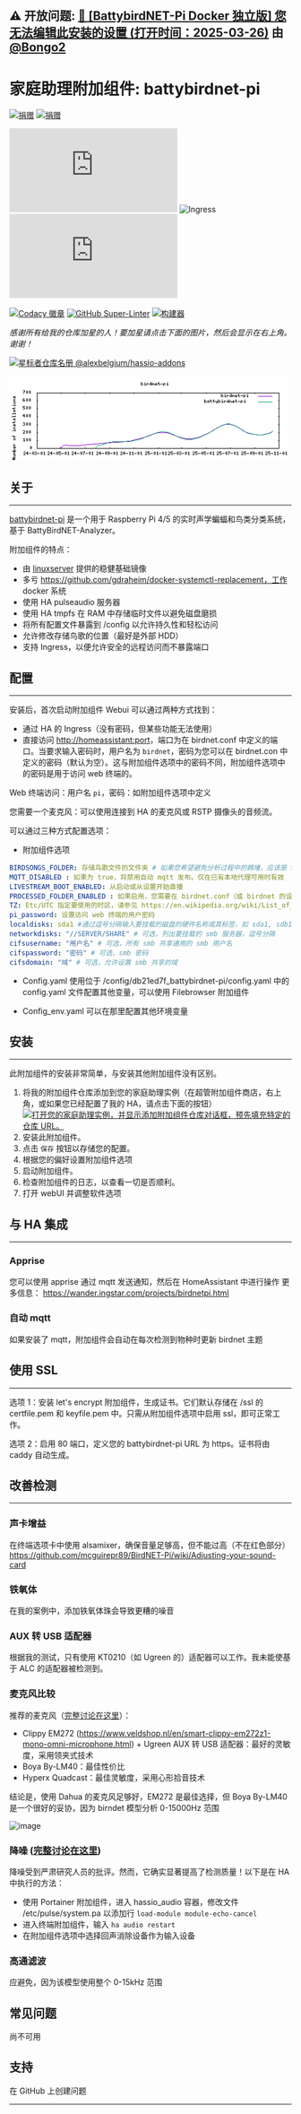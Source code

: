 ## &#9888; 开放问题: [🐛 [BattybirdNET-Pi Docker 独立版] 您无法编辑此安装的设置 (打开时间：2025-03-26)](https://github.com/alexbelgium/hassio-addons/issues/1821) 由 [@Bongo2](https://github.com/Bongo2)
# 家庭助理附加组件: battybirdnet-pi

[![捐赠][donation-badge]](https://www.buymeacoffee.com/alexbelgium)
[![捐赠][paypal-badge]](https://www.paypal.com/donate/?hosted_button_id=DZFULJZTP3UQA)

![版本](https://img.shields.io/badge/dynamic/json?label=版本&query=%24.version&url=https%3A%2F%2Fraw.githubusercontent.com%2Falexbelgium%2Fhassio-addons%2Fmaster%2Fbattybirdnet-pi%2Fconfig.json)
![Ingress](https://img.shields.io/badge/dynamic/json?label=Ingress&query=%24.ingress&url=https%3A%2F%2Fraw.githubusercontent.com%2Falexbelgium%2Fhassio-addons%2Fmaster%2Fbattybirdnet-pi%2Fconfig.json)
![架构](https://img.shields.io/badge/dynamic/json?color=success&label=架构&query=%24.arch&url=https%3A%2F%2Fraw.githubusercontent.com%2Falexbelgium%2Fhassio-addons%2Fmaster%2Fbattybirdnet-pi%2Fconfig.json)

[![Codacy 徽章](https://app.codacy.com/project/badge/Grade/9c6cf10bdbba45ecb202d7f579b5be0e)](https://www.codacy.com/gh/alexbelgium/hassio-addons/dashboard?utm_source=github.com&utm_medium=referral&utm_content=alexbelgium/hassio-addons&utm_campaign=Badge_Grade)
[![GitHub Super-Linter](https://img.shields.io/github/actions/workflow/status/alexbelgium/hassio-addons/weekly-supelinter.yaml?label=Lint%20code%20base)](https://github.com/alexbelgium/hassio-addons/actions/workflows/weekly-supelinter.yaml)
[![构建器](https://img.shields.io/github/actions/workflow/status/alexbelgium/hassio-addons/onpush_builder.yaml?label=构建器)](https://github.com/alexbelgium/hassio-addons/actions/workflows/onpush_builder.yaml)

[donation-badge]: https://img.shields.io/badge/请%20给我%20一杯咖啡%20(无%20paypal)-%23d32f2f?logo=buy-me-a-coffee&style=flat&logoColor=white
[paypal-badge]: https://img.shields.io/badge/请%20给我%20一杯%20咖啡%20用%20Paypal-0070BA?logo=paypal&style=flat&logoColor=white

_感谢所有给我的仓库加星的人！要加星请点击下面的图片，然后会显示在右上角。谢谢！_

[![星标者仓库名册 @alexbelgium/hassio-addons](https://raw.githubusercontent.com/alexbelgium/hassio-addons/master/.github/stars2.svg)](https://github.com/alexbelgium/hassio-addons/stargazers)

![下载演变](https://raw.githubusercontent.com/alexbelgium/hassio-addons/master/BirdNET-Pi/stats.png)

## 关于

---

[battybirdnet-pi](https://github.com/rdz-oss/BattyBirdNET-Pi) 是一个用于 Raspberry Pi 4/5 的实时声学蝙蝠和鸟类分类系统，基于 BattyBirdNET-Analyzer。

附加组件的特点：
- 由 [linuxserver](https://github.com/linuxserver/docker-baseimage-debian) 提供的稳健基础镜像
- 多亏 https://github.com/gdraheim/docker-systemctl-replacement，工作 docker 系统
- 使用 HA pulseaudio 服务器
- 使用 HA tmpfs 在 RAM 中存储临时文件以避免磁盘磨损
- 将所有配置文件暴露到 /config 以允许持久性和轻松访问
- 允许修改存储鸟歌的位置（最好是外部 HDD）
- 支持 Ingress，以便允许安全的远程访问而不暴露端口

## 配置

---

安装后，首次启动附加组件
Webui 可以通过两种方式找到：
- 通过 HA 的 Ingress（没有密码，但某些功能无法使用）
- 直接访问 <http://homeassistant:port>，端口为在 birdnet.conf 中定义的端口。当要求输入密码时，用户名为 `birdnet`，密码为您可以在 birdnet.con 中定义的密码（默认为空）。这与附加组件选项中的密码不同，附加组件选项中的密码是用于访问 web 终端的。

Web 终端访问：用户名 `pi`，密码：如附加组件选项中定义

您需要一个麦克风：可以使用连接到 HA 的麦克风或 RSTP 摄像头的音频流。

可以通过三种方式配置选项：

- 附加组件选项

```yaml
BIRDSONGS_FOLDER: 存储鸟歌文件的文件夹 # 如果您希望避免分析过程中的拥堵，应该是 SSD
MQTT_DISABLED : 如果为 true，将禁用自动 mqtt 发布。仅在已有本地代理可用时有效
LIVESTREAM_BOOT_ENABLED: 从启动或从设置开始直播
PROCESSED_FOLDER_ENABLED : 如果启用，您需要在 birdnet.conf（或 birdnet 的设置）中设置将保存在 tmpfs （无磁盘磨损）中的临时文件夹 "/tmp/Processed" 内的最后 wav 文件数量，以便在想要检索时使用。这个数量可以从附加组件选项中进行调整
TZ: Etc/UTC 指定要使用的时区，请参见 https://en.wikipedia.org/wiki/List_of_tz_database_time_zones#List
pi_password: 设置访问 web 终端的用户密码
localdisks: sda1 #通过逗号分隔输入要挂载的磁盘的硬件名称或其标签，如 sda1, sdb1, MYNAS...
networkdisks: "//SERVER/SHARE" # 可选，列出要挂载的 smb 服务器，逗号分隔
cifsusername: "用户名" # 可选，所有 smb 共享通用的 smb 用户名
cifspassword: "密码" # 可选，smb 密码
cifsdomain: "域" # 可选，允许设置 smb 共享的域
```

- Config.yaml
使用位于 /config/db21ed7f_battybirdnet-pi/config.yaml 中的 config.yaml 文件配置其他变量，可以使用 Filebrowser 附加组件

- Config_env.yaml
可以在那里配置其他环境变量

## 安装

---

此附加组件的安装非常简单，与安装其他附加组件没有区别。

1. 将我的附加组件仓库添加到您的家庭助理实例（在超管附加组件商店，右上角，或如果您已经配置了我的 HA，请点击下面的按钮）
   [![打开您的家庭助理实例，并显示添加附加组件仓库对话框，预先填充特定的仓库 URL。](https://my.home-assistant.io/badges/supervisor_add_addon_repository.svg)](https://my.home-assistant.io/redirect/supervisor_add_addon_repository/?repository_url=https%3A%2F%2Fgithub.com%2Falexbelgium%2Fhassio-addons)
2. 安装此附加组件。
3. 点击 `保存` 按钮以存储您的配置。
4. 根据您的偏好设置附加组件选项
5. 启动附加组件。
6. 检查附加组件的日志，以查看一切是否顺利。
7. 打开 webUI 并调整软件选项

## 与 HA 集成

---
### Apprise

您可以使用 apprise 通过 mqtt 发送通知，然后在 HomeAssistant 中进行操作
更多信息： https://wander.ingstar.com/projects/birdnetpi.html

### 自动 mqtt

如果安装了 mqtt，附加组件会自动在每次检测到物种时更新 birdnet 主题

## 使用 SSL

---

选项 1：安装 let's encrypt 附加组件，生成证书。它们默认存储在 /ssl 的 certfile.pem 和 keyfile.pem 中。只需从附加组件选项中启用 ssl，即可正常工作。

选项 2：启用 80 端口，定义您的 battybirdnet-pi URL 为 https。证书将由 caddy 自动生成。

## 改善检测

---

### 声卡增益

在终端选项卡中使用 alsamixer，确保音量足够高，但不能过高（不在红色部分）
https://github.com/mcguirepr89/BirdNET-Pi/wiki/Adjusting-your-sound-card

### 铁氧体

在我的案例中，添加铁氧体珠会导致更糟的噪音

### AUX 转 USB 适配器

根据我的测试，只有使用 KT0210（如 Ugreen 的）适配器可以工作。我未能使基于 ALC 的适配器被检测到。

### 麦克风比较

推荐的麦克风（[完整讨论在这里](https://github.com/mcguirepr89/BirdNET-Pi/discussions/39)）：
- Clippy EM272 (https://www.veldshop.nl/en/smart-clippy-em272z1-mono-omni-microphone.html) + Ugreen AUX 转 USB 适配器：最好的灵敏度，采用领夹式技术
- Boya By-LM40：最佳性价比
- Hyperx Quadcast：最佳灵敏度，采用心形拾音技术

结论是，使用 Dahua 的麦克风足够好，EM272 是最佳选择，但 Boya By-LM40 是一个很好的妥协，因为 birndet 模型分析 0-15000Hz 范围

![image](https://github.com/alexbelgium/hassio-addons/assets/44178713/df992b79-7171-4f73-b0c0-55eb4256cd5b)

### 降噪 ([完整讨论在这里](https://github.com/mcguirepr89/BirdNET-Pi/discussions/597))

降噪受到严肃研究人员的批评。然而，它确实显著提高了检测质量！以下是在 HA 中执行的方法：
- 使用 Portainer 附加组件，进入 hassio_audio 容器，修改文件 /etc/pulse/system.pa 以添加行 `load-module module-echo-cancel`
- 进入终端附加组件，输入 `ha audio restart`
- 在附加组件选项中选择回声消除设备作为输入设备

### 高通滤波

应避免，因为该模型使用整个 0-15kHz 范围

## 常见问题

尚不可用

## 支持

在 GitHub 上创建问题

---